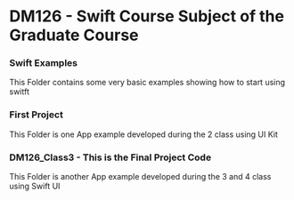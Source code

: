 # DM126 - Swift Course Subject of the Graduate Course

### Swift Examples

This Folder contains some very basic examples showing how to start using switft

### First Project

This Folder is one App example developed during the 2 class using UI Kit

### DM126_Class3 - This is the Final Project Code

This Folder is another App example developed during the 3 and 4 class using Swift UI